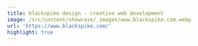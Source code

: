 ```yaml
---
title: blackspike design - creative web development
image: /src/content/showcase/_images/www.blackspike.com.webp
url: 'https://www.blackspike.com/'
highlight: true
---
```

